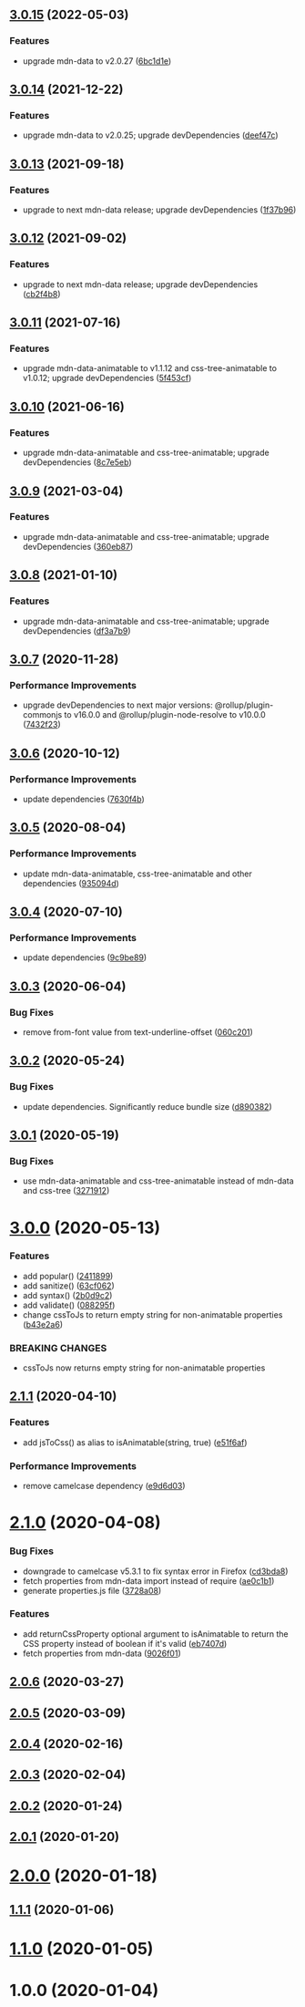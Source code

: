 ## [3.0.15](https://github.com/apasov/animatable-properties/compare/v3.0.14...v3.0.15) (2022-05-03)

### Features

- upgrade mdn-data to v2.0.27 ([6bc1d1e](https://github.com/apasov/animatable-properties/commit/6bc1d1e802f6ab20fad65078bc11fcaa2ed8fcbf))

## [3.0.14](https://github.com/apasov/animatable-properties/compare/v3.0.13...v3.0.14) (2021-12-22)

### Features

- upgrade mdn-data to v2.0.25; upgrade devDependencies ([deef47c](https://github.com/apasov/animatable-properties/commit/deef47cd5ed8d7e532f85c2dd4ccb2eca4568090))

## [3.0.13](https://github.com/apasov/animatable-properties/compare/v3.0.12...v3.0.13) (2021-09-18)

### Features

- upgrade to next mdn-data release; upgrade devDependencies ([1f37b96](https://github.com/apasov/animatable-properties/commit/1f37b96cc92be47284f1b2f60b55827a7c32b2bd))

## [3.0.12](https://github.com/apasov/animatable-properties/compare/v3.0.11...v3.0.12) (2021-09-02)

### Features

- upgrade to next mdn-data release; upgrade devDependencies ([cb2f4b8](https://github.com/apasov/animatable-properties/commit/cb2f4b880a6ee12cd190595501dc6cf553d52ced))

## [3.0.11](https://github.com/apasov/animatable-properties/compare/v3.0.10...v3.0.11) (2021-07-16)

### Features

- upgrade mdn-data-animatable to v1.1.12 and css-tree-animatable to v1.0.12; upgrade devDependencies ([5f453cf](https://github.com/apasov/animatable-properties/commit/5f453cf13ba02081b5535b03dadd855192901183))

## [3.0.10](https://github.com/apasov/animatable-properties/compare/v3.0.9...v3.0.10) (2021-06-16)

### Features

- upgrade mdn-data-animatable and css-tree-animatable; upgrade devDependencies ([8c7e5eb](https://github.com/apasov/animatable-properties/commit/8c7e5eb1a1fd70bd2c48a40b11fefaa75bc2214f))

## [3.0.9](https://github.com/apasov/animatable-properties/compare/v3.0.8...v3.0.9) (2021-03-04)

### Features

- upgrade mdn-data-animatable and css-tree-animatable; upgrade devDependencies ([360eb87](https://github.com/apasov/animatable-properties/commit/360eb87be912753f40616db3624356404b978186))

## [3.0.8](https://github.com/apasov/animatable-properties/compare/v3.0.7...v3.0.8) (2021-01-10)

### Features

- upgrade mdn-data-animatable and css-tree-animatable; upgrade devDependencies ([df3a7b9](https://github.com/apasov/animatable-properties/commit/df3a7b9549f3f69ad36040d13007419d69ae9aa5))

## [3.0.7](https://github.com/apasov/animatable-properties/compare/v3.0.6...v3.0.7) (2020-11-28)

### Performance Improvements

- upgrade devDependencies to next major versions: @rollup/plugin-commonjs to v16.0.0 and @rollup/plugin-node-resolve to v10.0.0 ([7432f23](https://github.com/apasov/animatable-properties/commit/7432f238257b9b51d10ecba1519d7be39abb7eed))

## [3.0.6](https://github.com/apasov/animatable-properties/compare/v3.0.5...v3.0.6) (2020-10-12)

### Performance Improvements

- update dependencies ([7630f4b](https://github.com/apasov/animatable-properties/commit/7630f4b23387440a5cb047e4990cd6b3c61a1dc4))

## [3.0.5](https://github.com/apasov/animatable-properties/compare/v3.0.4...v3.0.5) (2020-08-04)

### Performance Improvements

- update mdn-data-animatable, css-tree-animatable and other dependencies ([935094d](https://github.com/apasov/animatable-properties/commit/935094d171f6abbc0771168d9330142bf6642d32))

## [3.0.4](https://github.com/apasov/animatable-properties/compare/v3.0.3...v3.0.4) (2020-07-10)

### Performance Improvements

- update dependencies ([9c9be89](https://github.com/apasov/animatable-properties/commit/9c9be89bb5880b6b2b4e2bce0008b3381edb1453))

## [3.0.3](https://github.com/apasov/animatable-properties/compare/v3.0.2...v3.0.3) (2020-06-04)

### Bug Fixes

- remove from-font value from text-underline-offset ([060c201](https://github.com/apasov/animatable-properties/commit/060c201bb430556f28196af1a7fb23325f6c14e2))

## [3.0.2](https://github.com/apasov/animatable-properties/compare/v3.0.1...v3.0.2) (2020-05-24)

### Bug Fixes

- update dependencies. Significantly reduce bundle size ([d890382](https://github.com/apasov/animatable-properties/commit/d890382b3095c6dafd01a09f8ee8a68abb693b71))

## [3.0.1](https://github.com/apasov/animatable-properties/compare/v3.0.0...v3.0.1) (2020-05-19)

### Bug Fixes

- use mdn-data-animatable and css-tree-animatable instead of mdn-data and css-tree ([3271912](https://github.com/apasov/animatable-properties/commit/32719126a0e94db402eb6345a2925e71f55f198c))

# [3.0.0](https://github.com/apasov/animatable-properties/compare/v2.1.1...v3.0.0) (2020-05-13)

### Features

- add popular() ([2411899](https://github.com/apasov/animatable-properties/commit/2411899fd046f9802974bc4ddfadf3d494a4cad7))
- add sanitize() ([63cf062](https://github.com/apasov/animatable-properties/commit/63cf06210d8a3afbf23053cfd35d7cb0acc6ade1))
- add syntax() ([2b0d9c2](https://github.com/apasov/animatable-properties/commit/2b0d9c24bba80391443ccfd778005f9a09891227))
- add validate() ([088295f](https://github.com/apasov/animatable-properties/commit/088295f38e6a89c1eefc43f317dd71bf546f2e57))
- change cssToJs to return empty string for non-animatable properties ([b43e2a6](https://github.com/apasov/animatable-properties/commit/b43e2a65be969d2be077bd0bec2ae07c8841a34b))

### BREAKING CHANGES

- cssToJs now returns empty string for non-animatable properties

## [2.1.1](https://github.com/apasov/animatable-properties/compare/v2.1.0...v2.1.1) (2020-04-10)

### Features

- add jsToCss() as alias to isAnimatable(string, true) ([e51f6af](https://github.com/apasov/animatable-properties/commit/e51f6afe63c30f80b9553be8a71ae62abf0989ff))

### Performance Improvements

- remove camelcase dependency ([e9d6d03](https://github.com/apasov/animatable-properties/commit/e9d6d03f1542c318e8c7d82d5c720d3d038f677b))

# [2.1.0](https://github.com/apasov/animatable-properties/compare/v2.0.6...v2.1.0) (2020-04-08)

### Bug Fixes

- downgrade to camelcase v5.3.1 to fix syntax error in Firefox ([cd3bda8](https://github.com/apasov/animatable-properties/commit/cd3bda8f6a5972e7af4a71c5b65a3616c2852b01))
- fetch properties from mdn-data import instead of require ([ae0c1b1](https://github.com/apasov/animatable-properties/commit/ae0c1b1c32de30e5bdd4e150b4fd7014d817a506))
- generate properties.js file ([3728a08](https://github.com/apasov/animatable-properties/commit/3728a084984482ddcfc6a096a38c9b4c10a8c270))

### Features

- add returnCssProperty optional argument to isAnimatable to return the CSS property instead of boolean if it's valid ([eb7407d](https://github.com/apasov/animatable-properties/commit/eb7407da847085a999588cd0549ffbb1fbc845be))
- fetch properties from mdn-data ([9026f01](https://github.com/apasov/animatable-properties/commit/9026f016311760f95da3f5fff0fcc0f1f0b61f5f))

## [2.0.6](https://github.com/apasov/animatable-properties/compare/v2.0.5...v2.0.6) (2020-03-27)

## [2.0.5](https://github.com/apasov/animatable-properties/compare/v2.0.4...v2.0.5) (2020-03-09)

## [2.0.4](https://github.com/apasov/animatable-properties/compare/v2.0.3...v2.0.4) (2020-02-16)

## [2.0.3](https://github.com/apasov/animatable-properties/compare/v2.0.2...v2.0.3) (2020-02-04)

## [2.0.2](https://github.com/apasov/animatable-properties/compare/v2.0.1...v2.0.2) (2020-01-24)

## [2.0.1](https://github.com/apasov/animatable-properties/compare/v2.0.0...v2.0.1) (2020-01-20)

# [2.0.0](https://github.com/apasov/animatable-properties/compare/v1.1.1...v2.0.0) (2020-01-18)

## [1.1.1](https://github.com/apasov/animatable-properties/compare/v1.1.0...v1.1.1) (2020-01-06)

# [1.1.0](https://github.com/apasov/animatable-properties/compare/v1.0.0...v1.1.0) (2020-01-05)

# 1.0.0 (2020-01-04)
